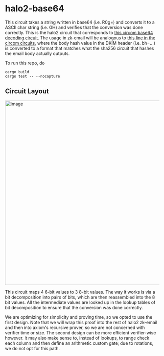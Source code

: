 # halo2-base64

This circuit takes a string written in base64 (i.e. R0g=) and converts it to a ASCII char string (i.e. GH) and verifies that the conversion was done correctly. This is the halo2 circuit that corresponds to [this circom base64 decoding circuit](https://github.com/zk-email-verify/zk-email-verify/blob/main/circuits/base64.circom). The usage in zk-email will be analogous to [this line in the circom circuits](https://github.com/zk-email-verify/zk-email-verify/blob/solidity/circuits/email.circom#L115), where the body hash value in the DKIM header (i.e. bh=...) is converted to a format that matches what the sha256 circuit that hashes the email body actually outputs.

To run this repo, do

```
cargo build
cargo test -- --nocapture
```

## Circuit Layout

<img width="601" alt="image" src="https://i.imgur.com/ggNtJMP.png">

This circuit maps 4 6-bit values to 3 8-bit values. The way it works is via a bit decomposition into pairs of bits, which are then reassembled into the 8 bit values. All the intermediate values are looked up in the lookup tables of bit decomposition to ensure that the conversion was done correctly.

We are optimizing for simplicity and proving time, so we opted to use the first design. Note that we will wrap this proof into the rest of halo2 zk-email and then into axiom's recursive prover, so we are not concerned with verifier time or size. The second design can be more efficient verifier-wise however. It may also make sense to, instead of lookups, to range check each column and then define an arithmetic custom gate; due to rotations, we do not opt for this path.
